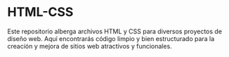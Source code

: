 # HTML-CSS
Este repositorio alberga archivos HTML y CSS para diversos proyectos de diseño web. Aquí encontrarás código limpio y bien estructurado para la creación y mejora de sitios web atractivos y funcionales. 
